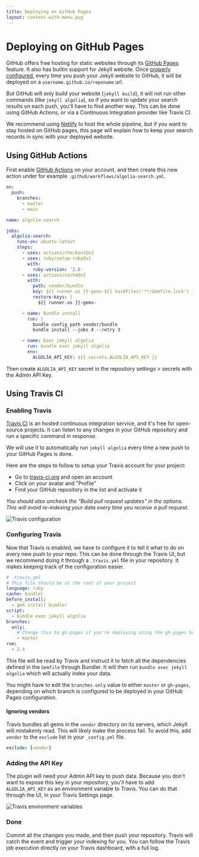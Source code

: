 ```yaml
---
title: Deploying on GitHub Pages
layout: content-with-menu.pug
---
```


# Deploying on GitHub Pages

GitHub offers free hosting for static websites through its [GitHub Pages][1] feature. It also has builtin support for Jekyll website. Once [properly configured][2], every time you push your Jekyll website to GitHub, it will be deployed on a `username.github.io/reponame` url.

But GitHub will only build your website (`jekyll build`), it will not run other commands (like `jekyll algolia`), so if you want to update your search results on each push, you'll have to find another way. This can be done using GitHub Actions, or via a Continuous Integration provider like Travis CI.

We recommend using [Netlify][3] to host the whole pipeline, but if you want to stay hosted on GitHub pages, this page will explain how to keep your search records in sync with your deployed website.

## Using GitHub Actions

First enable [GitHub Actions][6] on your account, and then create this new action under for example `.github/workflows/algolia-search.yml`.

```yaml
on:
  push:
    branches:
      - master
      - main

name: algolia-search

jobs:
  algolia-search:
    runs-on: ubuntu-latest
    steps:
      - uses: actions/checkout@v2
      - uses: ruby/setup-ruby@v1
        with:
          ruby-version: '2.6'
      - uses: actions/cache@v2
        with:
          path: vendor/bundle
          key: ${{ runner.os }}-gems-${{ hashFiles('**/Gemfile.lock') }}
          restore-keys: |
            ${{ runner.os }}-gems-

      - name: Bundle install
        run: |
          bundle config path vendor/bundle
          bundle install --jobs 4 --retry 3

      - name: Exec jekyll algolia
        run: bundle exec jekyll algolia
        env:
          ALGOLIA_API_KEY: ${{ secrets.ALGOLIA_API_KEY }}
```

Then create `ALGOLIA_API_KEY` secret in the repository settings > secrets with the Admin API Key.

## Using Travis CI

### Enabling Travis

[Travis CI][4] is an hosted continuous integration service, and it's free for
open-source projects. It can listen to any changes in your GitHub repository and
run a specific command in response.

We will use it to automatically run `jekyll algolia` every time a new push to
your GitHub Pages is done.

Here are the steps to follow to setup your Travis account for your project:

- Go to [travis-ci.org][5] and open an account
- Click on your avatar and "Profile"
- Find your GitHub repository in the list and activate it

_You should also uncheck the "Build pull request updates" in the options.
This will avoid re-indexing your data every time you receive a pull request._

![Travis configuration](./assets/images/travis-config.png)

### Configuring Travis

Now that Travis is enabled, we have to configure it to tell it what to do on
every new push to your repo. This can be done through the Travis UI, but we
recommend doing it through a `.travis.yml` file in your repository. It makes
keeping track of the configuration easier.

```yaml
# .travis.yml
# This file should be at the root of your project
language: ruby
cache: bundler
before_install:
  - gem install bundler
script:
  - bundle exec jekyll algolia
branches:
  only:
    # Change this to gh-pages if you're deploying using the gh-pages branch
    - master
rvm:
  - 2.4
```

This file will be read by Travis and instruct it to fetch all the dependencies
defined in the `Gemfile` through Bundler. It will then run `bundle exec jekyll algolia` which will actually index your data.

You might have to edit the `branches.only` value to either `master` or
`gh-pages`, depending on which branch is configured to be deployed in your
GitHub Pages configuration.

#### Ignoring vendors

Travis bundles all gems in the `vendor` directory on its servers, which Jekyll
will mistakenly read. This will likely make the process fail. To avoid this,
add `vendor` to the `exclude` list in your `_config.yml` file.

```yml
exclude: [vendor]
```

### Adding the API Key

The plugin will need your Admin API key to push data. Because you don't want to
expose this key in your repository, you'll have to add `ALGOLIA_API_KEY` as an
environment variable to Travis. You can do that through the UI, in your Travis
Settings page.

![Travis environment variables](./assets/images/travis-env.png)

### Done

Commit all the changes you made, and then push your repository. Travis will
catch the event and trigger your indexing for you. You can follow the Travis job
execution directly on your Travis dashboard, with a full log.

[1]: https://pages.github.com/
[2]: https://help.github.com/articles/using-jekyll-as-a-static-site-generator-with-github-pages/
[3]: ./netlify.html
[4]: https://travis-ci.org/
[5]: https://travis-ci.org/
[6]: https://github.com/features/actions
